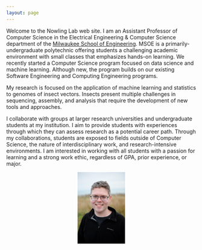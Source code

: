 ```yaml
---
layout: page
---
```

Welcome to the Nowling Lab web site.  I am an Assistant Professor of Computer Science in the Electrical Engineering & Computer Science department of the [Milwaukee School of Engineering](https://www.msoe.edu).  MSOE is a primarily-undergraduate polytechnic offering students a challenging academic environment with small classes that emphasizes hands-on learning.  We recently started a Computer Science program focused on data science and machine learning.  Although new, the program builds on our existing Software Engineering and Computing Engineering programs.

My research is focused on the application of machine learning and statistics to genomes of insect vectors.  Insects present multiple challenges in sequencing, assembly, and analysis that require the development of new tools and approaches.

I collaborate with groups at larger research universities and undergraduate students at my institution.  I aim to provide students with experiences through which they can assess research as a potential career path.  Through my collaborations, students are exposed to fields outside of Computer Science, the nature of interdisciplinary work, and research-intensive environments.  I am interested in working with all students with a passion for learning and a strong work ethic, regardless of GPA, prior experience, or major.

<center><img src="/images/photos/nowling.jpg" width="25%" height="25%" /></center>
